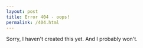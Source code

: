 ```yaml
---
layout: post
title: Error 404 - oops!
permalink: /404.html
---
```


Sorry, I haven't created this yet. And I probably won't.

